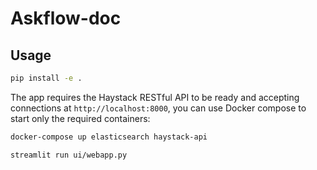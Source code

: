 # Askflow-doc
## Usage
```sh
pip install -e .
```

The app requires the Haystack RESTful API to be ready and accepting connections at `http://localhost:8000`, you can use Docker compose to start only the required containers:

```sh
docker-compose up elasticsearch haystack-api
```

```
streamlit run ui/webapp.py
```
